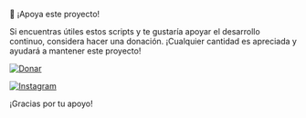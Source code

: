💖 ¡Apoya este proyecto!

Si encuentras útiles estos scripts y te gustaría apoyar el desarrollo continuo, considera hacer una donación. ¡Cualquier cantidad es apreciada y ayudará a mantener este proyecto!

[![Donar](https://img.shields.io/badge/Donar-PayPal-blue)](https://www.paypal.com/donate?hosted_button_id=@XavierSosaDG)

[![Instagram](https://img.shields.io/badge/Instagram-@tu_usuario-ff69b4?style=flat-square&logo=instagram)](https://www.instagram.com/tu_usuario/)


¡Gracias por tu apoyo!
